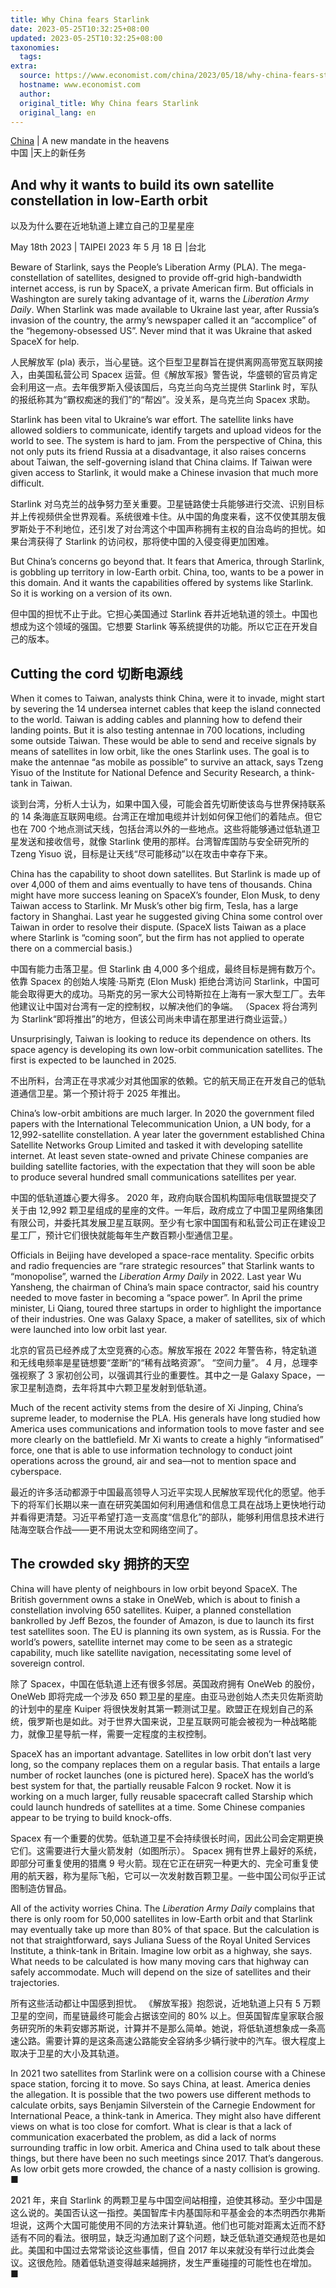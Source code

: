 ```yaml
---
title: Why China fears Starlink
date: 2023-05-25T10:32:25+08:00
updated: 2023-05-25T10:32:25+08:00
taxonomies:
  tags: 
extra:
  source: https://www.economist.com/china/2023/05/18/why-china-fears-starlink
  hostname: www.economist.com
  author: 
  original_title: Why China fears Starlink
  original_lang: en
---
```


[China](https://www.economist.com/china/) | A new mandate in the heavens  
中国 |天上的新任务

## And why it wants to build its own satellite constellation in low-Earth orbit  
以及为什么要在近地轨道上建立自己的卫星星座

May 18th 2023 | TAIPEI 2023 年 5 月 18 日 |台北

Beware of Starlink, says the People’s Liberation Army (PLA). The mega-constellation of satellites, designed to provide off-grid high-bandwidth internet access, is run by SpaceX, a private American firm. But officials in Washington are surely taking advantage of it, warns the _Liberation Army_ _Daily_. When Starlink was made available to Ukraine last year, after Russia’s invasion of the country, the army’s newspaper called it an “accomplice” of the “hegemony-obsessed US”. Never mind that it was Ukraine that asked SpaceX for help.  

人民解放军 (pla) 表示，当心星链。这个巨型卫星群旨在提供离网高带宽互联网接入，由美国私营公司 Spacex 运营。但《解放军报》警告说，华盛顿的官员肯定会利用这一点。去年俄罗斯入侵该国后，乌克兰向乌克兰提供 Starlink 时，军队的报纸称其为“霸权痴迷的我们”的“帮凶”。没关系，是乌克兰向 Spacex 求助。

Starlink has been vital to Ukraine’s war effort. The satellite links have allowed soldiers to communicate, identify targets and upload videos for the world to see. The system is hard to jam. From the perspective of China, this not only puts its friend Russia at a disadvantage, it also raises concerns about Taiwan, the self-governing island that China claims. If Taiwan were given access to Starlink, it would make a Chinese invasion that much more difficult.  

Starlink 对乌克兰的战争努力至关重要。卫星链路使士兵能够进行交流、识别目标并上传视频供全世界观看。系统很难卡住。从中国的角度来看，这不仅使其朋友俄罗斯处于不利地位，还引发了对台湾这个中国声称拥有主权的自治岛屿的担忧。如果台湾获得了 Starlink 的访问权，那将使中国的入侵变得更加困难。

But China’s concerns go beyond that. It fears that America, through Starlink, is gobbling up territory in low-Earth orbit. China, too, wants to be a power in this domain. And it wants the capabilities offered by systems like Starlink. So it is working on a version of its own.  

但中国的担忧不止于此。它担心美国通过 Starlink 吞并近地轨道的领土。中国也想成为这个领域的强国。它想要 Starlink 等系统提供的功能。所以它正在开发自己的版本。

## Cutting the cord 切断电源线

When it comes to Taiwan, analysts think China, were it to invade, might start by severing the 14 undersea internet cables that keep the island connected to the world. Taiwan is adding cables and planning how to defend their landing points. But it is also testing antennae in 700 locations, including some outside Taiwan. These would be able to send and receive signals by means of satellites in low orbit, like the ones Starlink uses. The goal is to make the antennae “as mobile as possible” to survive an attack, says Tzeng Yisuo of the Institute for National Defence and Security Research, a think-tank in Taiwan.  

谈到台湾，分析人士认为，如果中国入侵，可能会首先切断使该岛与世界保持联系的 14 条海底互联网电缆。台湾正在增加电缆并计划如何保卫他们的着陆点。但它也在 700 个地点测试天线，包括台湾以外的一些地点。这些将能够通过低轨道卫星发送和接收信号，就像 Starlink 使用的那样。台湾智库国防与安全研究所的 Tzeng Yisuo 说，目标是让天线“尽可能移动”以在攻击中幸存下来。

China has the capability to shoot down satellites. But Starlink is made up of over 4,000 of them and aims eventually to have tens of thousands. China might have more success leaning on SpaceX’s founder, Elon Musk, to deny Taiwan access to Starlink. Mr Musk’s other big firm, Tesla, has a large factory in Shanghai. Last year he suggested giving China some control over Taiwan in order to resolve their dispute. (SpaceX lists Taiwan as a place where Starlink is “coming soon”, but the firm has not applied to operate there on a commercial basis.)  

中国有能力击落卫星。但 Starlink 由 4,000 多个组成，最终目标是拥有数万个。依靠 Spacex 的创始人埃隆·马斯克 (Elon Musk) 拒绝台湾访问 Starlink，中国可能会取得更大的成功。马斯克的另一家大公司特斯拉在上海有一家大型工厂。去年他建议让中国对台湾有一定的控制权，以解决他们的争端。 （Spacex 将台湾列为 Starlink“即将推出”的地方，但该公司尚未申请在那里进行商业运营。）

Unsurprisingly, Taiwan is looking to reduce its dependence on others. Its space agency is developing its own low-orbit communication satellites. The first is expected to be launched in 2025.  

不出所料，台湾正在寻求减少对其他国家的依赖。它的航天局正在开发自己的低轨道通信卫星。第一个预计将于 2025 年推出。

China’s low-orbit ambitions are much larger. In 2020 the government filed papers with the International Telecommunication Union, a UN body, for a 12,992-satellite constellation. A year later the government established China Satellite Networks Group Limited and tasked it with developing satellite internet. At least seven state-owned and private Chinese companies are building satellite factories, with the expectation that they will soon be able to produce several hundred small communications satellites per year.  

中国的低轨道雄心要大得多。 2020 年，政府向联合国机构国际电信联盟提交了关于由 12,992 颗卫星组成的星座的文件。一年后，政府成立了中国卫星网络集团有限公司，并委托其发展卫星互联网。至少有七家中国国有和私营公司正在建设卫星工厂，预计它们很快就能每年生产数百颗小型通信卫星。

Officials in Beijing have developed a space-race mentality. Specific orbits and radio frequencies are “rare strategic resources” that Starlink wants to “monopolise”, warned the _Liberation Army Daily_ in 2022. Last year Wu Yansheng, the chairman of China’s main space contractor, said his country needed to move faster in becoming a “space power”. In April the prime minister, Li Qiang, toured three startups in order to highlight the importance of their industries. One was Galaxy Space, a maker of satellites, six of which were launched into low orbit last year.  

北京的官员已经养成了太空竞赛的心态。解放军报在 2022 年警告称，特定轨道和无线电频率是星链想要“垄断”的“稀有战略资源”。 “空间力量”。 4 月，总理李强视察了 3 家初创公司，以强调其行业的重要性。其中之一是 Galaxy Space，一家卫星制造商，去年将其中六颗卫星发射到低轨道。

Much of the recent activity stems from the desire of Xi Jinping, China’s supreme leader, to modernise the PLA. His generals have long studied how America uses communications and information tools to move faster and see more clearly on the battlefield. Mr Xi wants to create a highly “informatised” force, one that is able to use information technology to conduct joint operations across the ground, air and sea—not to mention space and cyberspace.  

最近的许多活动都源于中国最高领导人习近平实现人民解放军现代化的愿望。他手下的将军们长期以来一直在研究美国如何利用通信和信息工具在战场上更快地行动并看得更清楚。习近平希望打造一支高度“信息化”的部队，能够利用信息技术进行陆海空联合作战——更不用说太空和网络空间了。

## The crowded sky 拥挤的天空

China will have plenty of neighbours in low orbit beyond SpaceX. The British government owns a stake in OneWeb, which is about to finish a constellation involving 650 satellites. Kuiper, a planned constellation bankrolled by Jeff Bezos, the founder of Amazon, is due to launch its first test satellites soon. The EU is planning its own system, as is Russia. For the world’s powers, satellite internet may come to be seen as a strategic capability, much like satellite navigation, necessitating some level of sovereign control.  

除了 Spacex，中国在低轨道上还有很多邻居。英国政府拥有 OneWeb 的股份，OneWeb 即将完成一个涉及 650 颗卫星的星座。由亚马逊创始人杰夫贝佐斯资助的计划中的星座 Kuiper 将很快发射其第一颗测试卫星。欧盟正在规划自己的系统，俄罗斯也是如此。对于世界大国来说，卫星互联网可能会被视为一种战略能力，就像卫星导航一样，需要一定程度的主权控制。

SpaceX has an important advantage. Satellites in low orbit don’t last very long, so the company replaces them on a regular basis. That entails a large number of rocket launches (one is pictured here). SpaceX has the world’s best system for that, the partially reusable Falcon 9 rocket. Now it is working on a much larger, fully reusable spacecraft called Starship which could launch hundreds of satellites at a time. Some Chinese companies appear to be trying to build knock-offs.  

Spacex 有一个重要的优势。低轨道卫星不会持续很长时间，因此公司会定期更换它们。这需要进行大量火箭发射（如图所示）。 Spacex 拥有世界上最好的系统，即部分可重复使用的猎鹰 9 号火箭。现在它正在研究一种更大的、完全可重复使用的航天器，称为星际飞船，它可以一次发射数百颗卫星。一些中国公司似乎正试图制造仿冒品。

All of the activity worries China. The _Liberation Army Daily_ complains that there is only room for 50,000 satellites in low-Earth orbit and that Starlink may eventually take up more than 80% of that space. But the calculation is not that straightforward, says Juliana Suess of the Royal United Services Institute, a think-tank in Britain. Imagine low orbit as a highway, she says. What needs to be calculated is how many moving cars that highway can safely accommodate. Much will depend on the size of satellites and their trajectories.  

所有这些活动都让中国感到担忧。 《解放军报》抱怨说，近地轨道上只有 5 万颗卫星的空间，而星链最终可能会占据该空间的 80% 以上。但英国智库皇家联合服务研究所的朱莉安娜苏斯说，计算并不是那么简单。她说，将低轨道想象成一条高速公路。需要计算的是这条高速公路能安全容纳多少辆行驶中的汽车。很大程度上取决于卫星的大小及其轨道。

In 2021 two satellites from Starlink were on a collision course with a Chinese space station, forcing it to move. So says China, at least. America denies the allegation. It is possible that the two powers use different methods to calculate orbits, says Benjamin Silverstein of the Carnegie Endowment for International Peace, a think-tank in America. They might also have different views on what is too close for comfort. What is clear is that a lack of communication exacerbated the problem, as did a lack of norms surrounding traffic in low orbit. America and China used to talk about these things, but there have been no such meetings since 2017. That’s dangerous. As low orbit gets more crowded, the chance of a nasty collision is growing. ■  

2021 年，来自 Starlink 的两颗卫星与中国空间站相撞，迫使其移动。至少中国是这么说的。美国否认这一指控。美国智库卡内基国际和平基金会的本杰明西尔弗斯坦说，这两个大国可能使用不同的方法来计算轨道。他们也可能对距离太近而不舒适有不同的看法。很明显，缺乏沟通加剧了这个问题，缺乏低轨道交通规范也是如此。美国和中国过去常常谈论这些事情，但自 2017 年以来就没有举行过此类会议。这很危险。随着低轨道变得越来越拥挤，发生严重碰撞的可能性也在增加。 ■
